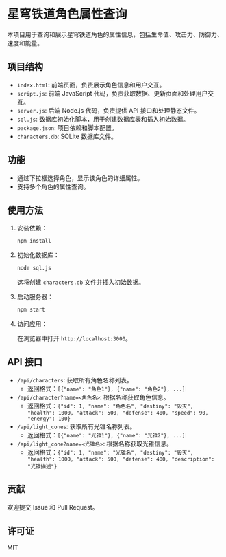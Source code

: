 # 星穹铁道角色属性查询

本项目用于查询和展示星穹铁道角色的属性信息，包括生命值、攻击力、防御力、速度和能量。

## 项目结构

-   `index.html`: 前端页面，负责展示角色信息和用户交互。
-   `script.js`: 前端 JavaScript 代码，负责获取数据、更新页面和处理用户交互。
-   `server.js`: 后端 Node.js 代码，负责提供 API 接口和处理静态文件。
-   `sql.js`: 数据库初始化脚本，用于创建数据库表和插入初始数据。
-   `package.json`: 项目依赖和脚本配置。
-   `characters.db`: SQLite 数据库文件。

## 功能

-   通过下拉框选择角色，显示该角色的详细属性。
-   支持多个角色的属性查询。

## 使用方法

1. 安装依赖：

    ```bash
    npm install
    ```
2. 初始化数据库：

    ```bash
    node sql.js
    ```
   这将创建 `characters.db` 文件并插入初始数据。
3. 启动服务器：

    ```bash
    npm start
    ```
4. 访问应用：

    在浏览器中打开 `http://localhost:3000`。

## API 接口

-   `/api/characters`: 获取所有角色名称列表。
    -   返回格式：`[{"name": "角色1"}, {"name": "角色2"}, ...]`
-   `/api/character?name=<角色名>`: 根据名称获取角色信息。
    -   返回格式：`{"id": 1, "name": "角色名", "destiny": "毁灭", "health": 1000, "attack": 500, "defense": 400, "speed": 90, "energy": 100}`
-   `/api/light_cones`: 获取所有光锥名称列表。
    -   返回格式：`[{"name": "光锥1"}, {"name": "光锥2"}, ...]`
-   `/api/light_cone?name=<光锥名>`: 根据名称获取光锥信息。
    -   返回格式：`{"id": 1, "name": "光锥名", "destiny": "毁灭", "health": 1000, "attack": 500, "defense": 400, "description": "光锥描述"}`

## 贡献

欢迎提交 Issue 和 Pull Request。

## 许可证

MIT 